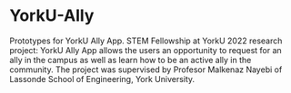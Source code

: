 # YorkU-Ally
Prototypes for YorkU Ally App.
STEM Fellowship at YorkU 2022 research project: YorkU Ally App allows the users an opportunity to request for an ally in the campus as well as learn how to be an active ally in the community.
The project was supervised by Profesor Malkenaz Nayebi of Lassonde School of Engineering, York University.
